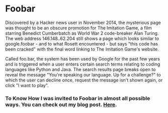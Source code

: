 # Foobar
Discovered by a Hacker news user in November 2014, the mysterious page was thought to be an obscure promotion for The Imitation Game, a film starring Benedict Cumberbatch as World War 2 code-breaker Alan Turing. The web address 146.148..62.204 still shows a page which looks similar to google.foobar - and to what Rosett encountered - but says "this code has been cracked" with the final word linking to The Imitation Game's website.

Called foo.bar, the system has been used by Google for the past few years and is triggered when a user enters certain search terms relating to coding languages like Python and Java. The search results page breaks open to reveal the message "You're speaking our language. Up for a challenge?" to which the user can decline once, request the message isn't shown again, or click "I want to play".


### To Know How I was invited to Foobar in almost all possible ways. You can check out my blog post. [Here](https://medium.com/@raghavpatnecha06/how-i-accidentally-opened-foobar-in-almost-all-possible-ways-afcd07ff70eb).


